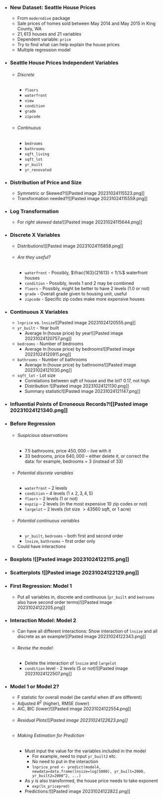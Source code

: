 
- ### New Dataset: Seattle House Prices
	- From `moderndive` package
	- Sale prices of homes sold between May 2014 and May 2015 in King County, WA
	- $21,613$ houses and $21$ variables  
	- Dependent variable: `price`  
	- Try to find what can help explain the house prices  
	- Multiple regression model

- ### Seattle House Prices Independent Variables
	- ###### Discrete
		- `floors`  
		- `waterfront`  
		- `view`  
		- `condition`  
		- `grade`  
		- `zipcode`
	- ###### Continuous
		- `bedrooms`  
		- `bathrooms`  
		- `sqft_living`  
		- `sqft_lot`  
		- `yr_built`  
		- `yr_renovated`

- ### Distribution of Price and Size
	- Symmetric or Skewed?![[Pasted image 20231024115523.png]]
	- Transformation needed?![[Pasted image 20231024115559.png]]

- ### Log Transformation
	- For *right skewed* data![[Pasted image 20231024115644.png]]

- ### Discrete X Variables
	- Distributions![[Pasted image 20231024115858.png]]
	- ###### Are they useful?
		- `waterfront` - Possibly, $\frac{163}{21613} < 1\%$ waterfront houses
		- `condition` - Possibly, levels $1$ and $2$ may be combined
		- `floors` - Possibly, might be better to have $2$ levels ($1.0$ or not)
		- `grade` - Overall grade given to housing unit, useful
		- `zipcode` - Specific zip codes make more expensive houses

- ### Continuous X Variables
	- `lnprice` vs. `lnsize`![[Pasted image 20231024120555.png]]
	- `yr_built` - Year built
		- Average $\ln(\text{house price})$ by year![[Pasted image 20231024120757.png]]
	- `bedrooms` - Number of bedrooms
		- Average $\ln(\text{house price})$ by bedrooms![[Pasted image 20231024120911.png]]
	- `bathrooms` - Number of bathrooms
		- Average $\ln(\text{house price})$ by bathrooms![[Pasted image 20231024121030.png]]
	- `sqft_lot` - Lot size
		- Correlations between sqft of house and the lot? $0.17$, not high
		- Distribution ![[Pasted image 20231024121130.png]]
		- Summary statistic![[Pasted image 20231024121147.png]]

- ### Influential Points of Erroneous Records?![[Pasted image 20231024121340.png]]
- ### Before Regression
	- ###### Suspicious observations  
		- $7.5$ bathrooms, price $450,000$ – live with it  
		- $33$ bedrooms, price $640,000$ – either delete it, or correct the data: for example, bedrooms = $3$ (instead of $33$) 
	- ###### Potential discrete variables  
		- `waterfront` – $2$ levels  
		- `condition` – $4$ levels $(1\land2, 3, 4, 5)$
		- `floors` – $2$ levels ($1$ or not)  
		- `expzip` – $2$ levels (in the most expensive $10$ zip codes or not)  
		- `largelot` – $2$ levels (lot size $> 43560$ sqft, or $1$ acre)  
	- ###### Potential continuous variables  
		- `yr_built`, `bedrooms` – both first and second order  
		- `lnsize`, `bathrooms` – first order only  
	- Could have interactions

- ### Boxplots ![[Pasted image 20231024122115.png]]
- ### Scatterplots ![[Pasted image 20231024122129.png]]
- ### First Regression: Model 1
	- Put all variables in, discrete and continuous (`yr_built` and `bedrooms` also have second order terms)![[Pasted image 20231024122205.png]]

- ### Interaction Model: Model 2
	- Can have all different interactions: Show interaction of `lnsize` and all discrete as an example![[Pasted image 20231024122343.png]]
	- ###### Revise the model:
		- Delete the interaction of `lnsize` and `largelot`
		- `condition` level - $2$ levels ($5$ or not)![[Pasted image 20231024122507.png]]

- ### Model 1 or Model 2?
	- F statistic for overall model (be careful when df are different)  
	- Adjusted $R^2$ (higher), RMSE (lower)  
	- AIC, BIC (lower)![[Pasted image 20231024122554.png]]
	- ###### Residual Plots![[Pasted image 20231024122623.png]]
	- ###### Making Estimation for Prediction
		- Must input the value for the variables included in the model  
			- For example, need to input `yr_built2` etc.  
			- No need to put in the interaction
			- `lnprice_pred <- predict(model4,  newdata=data.frame(lnsize=log(5000), yr_built=2000,  yr_built2=2000^2, ...)`
		- As $y$ is also transformed, the house price needs to take exponent
			- `exp(ln_pricepred)`
		- Predictions:![[Pasted image 20231024122822.png]]